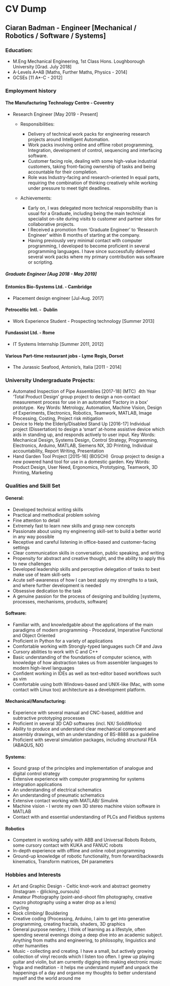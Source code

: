 # CV Dump

## Ciaran Badman - Engineer [Mechanical / Robotics / Software / Systems]

### Education:

 * M.Eng Mechanical Engineering, 1st Class Hons. Loughborough University [Grad. July 2018]
 * A-Levels A\*AB [Maths, Further Maths, Physics - 2014]
 * GCSEs [11 A\*-C - 2012]

### Employment history

#### The Manufacturing Technology Centre - Coventry 

* Research Engineer [May 2019 - Present] 


	* Responsibilities:

		* Delivery of technical work packs for engineering research projects around Intelligent Automation.  
		* Work packs involving online and offline robot programming, Integration, development of control, sequencing and interfacing software.  
		* Customer facing role, dealing with some high-value industrial customers, taking front-facing ownership of tasks and being accountable for their completion. 
		* Role was Industry-facing and research-oriented In equal parts, requiring the combination of thinking creatively while working under pressure to meet tight deadlines.  


	* Achievements:  

		* Early on, I was delegated more technical responsibility than is usual for a Graduate, including being the main technical specialist on-site during visits to customer and partner sites for collaborative projects.  
		* I Received a promotion from ‘Graduate Engineer’ to ‘Research Engineer’ within 8 months of starting at the company.  
		* Having previously very minimal contact with computer programming, I developed to become proficient in several programming languages. I have since successfully delivered several work packs where my primary contribution was software or scripting. 

##### Graduate Engineer [Aug 2018 - May 2019]  

#### Entomics Bio-Systems Ltd. - Cambridge
* Placement design engineer [Jul-Aug. 2017]

#### Petroceltic Intl. -  Dublin
* Work Experience Student - Prospecting technology [Summer 2013]

#### Fundassist Ltd. - Rome
* IT Systems Internship  [Summer 2011, 2012]

#### Various Part-time restaurant jobs - Lyme Regis, Dorset
* The Jurassic Seafood, Antonio’s, Italia [2011 - 2014] 


### University Undergraduate Projects: 
* Automated Inspection of Pipe Assemblies [2017-18] (MTC)  4th Year ‘Total Product Design’ group project to design a non-contact measurement process for use in an automated ‘Factory in a box’ prototype.  Key Words: Metrology, Automation, Machine Vision, Design of Experiments, Electronics, Robotics, Teamwork, MATLAB, Image Processing, Costing, Project risk mitigation 
* Device to Help the Elderly/Disabled Stand Up [2016-17] Individual project (Dissertation) to design a ‘smart’ at-home assistive device which aids in standing up, and responds actively to user input. Key Words: Mechanical Design, Systems Design, Control Strategy, Programming, Electronics, Arduino, MATLAB, Siemens NX, 3D Printing, Individual accountability, Report Writing, Presentation 
* Hand Garden Tool Project [2015-16] (BOSCH)  Group project to design a new powered hand tool for use in a domestic garden. Key Words: Product Design, User Need, Ergonomics, Prototyping, Teamwork, 3D Printing, Marketing 

### Qualities and Skill Set

#### General:
* Developed technical writing skills
* Practical and methodical problem solving
* Fine attention to detail
* Extremely fast to learn new skills and grasp new concepts
* Passionate about using my engineering skill-set to build a better world in any way possible
* Receptive and careful listening in office-based and customer-facing settings
* Clear communication skills in conversation, public speaking, and writing
* Propensity for abstract and creative thought, and the ability to apply this to new challenges
* Developed leadership skills and perceptive delegation of tasks to best make use of team skill-sets
* Acute self-awareness of how I can best apply my strengths to a task, and where further development is needed
* Obsessive dedication to the task
* A genuine passion for the process of designing and building [systems, processes, mechanisms, products, software]

#### Software:
* Familiar with, and knowledgable about the applications of the main paradigms of modern programming - Procedural, Imperative Functional and Object Oriented
* Proficient in Python for a variety of applications
* Comfortable working with Strongly-typed languages such C# and Java
* Cursory abilities to work with C and C++
* Basic understanding of the foundations of computer science, with knowledge of how abstraction takes us from assembler languages to modern high-level languages
* Confident working in IDEs as well as text-editor based workflows such as vim
* Comfortable using both Windows-based and UNIX-like (Mac, with some contact with Linux too) architecture as a development platform.

#### Mechanical/Manufacturing:
* Experience with several manual and CNC-based, additive and subtractive prototyping processes
* Proficient in several 3D CAD softwares (incl. NX/ SolidWorks)
* Ability to produce and understand clear mechanical component and assembly drawings, with an understanding of BS-8888 as a guideline
* Proficient with several simulation packages, including structural FEA (ABAQUS, NX)

#### Systems:
* Sound grasp of the principles and implementation of analogue and digital control strategy
* Extensive experience with computer programming for systems integration applications
* An understanding of electrical schematics
* An understanding of pneumatic schematics
* Extensive contact working with MATLAB/ Simulink
* Machine vision - I wrote my own 3D stereo machine vision software in MATLAB
* Contact with and essential understanding of PLCs and Fieldbus systems

#### Robotics
* Competent in working safely with ABB and Universal Robots Robots, some cursory contact with KUKA and FANUC robots
* In-depth experience with offline and online robot programming
* Ground-up knowledge of robotic functionality, from forward/backwards kinematics, Transform matrices, DH parameters


### Hobbies and Interests
* Art and Graphic Design - Celtic knot-work and abstract geometry (Instagram - @licking_oursouls)
* Amateur Photography (point-and-shoot film photography, creative macro photography using a water drop as a lens)
* Cycling
* Rock climbing/ Bouldering
* Creative coding (Processing, Arduino, I aim to get into generative programming, creating fractals, shaders, 3D graphics
* General purpose nerdery, I think of learning as a lifestyle, often spending several evenings doing a deep dive into an academic subject. Anything from maths and engineering, to philosophy, linguistics and other humanities
* Music - collecting and creating. I have a small, but actively growing collection of vinyl records which I listen too often. I grew up playing guitar and violin, but am currently digging into making electronic music
* Yoga and meditation - it helps me understand myself and unpack the happenings of a day and organise my thoughts to better understand myself and the world around me






















